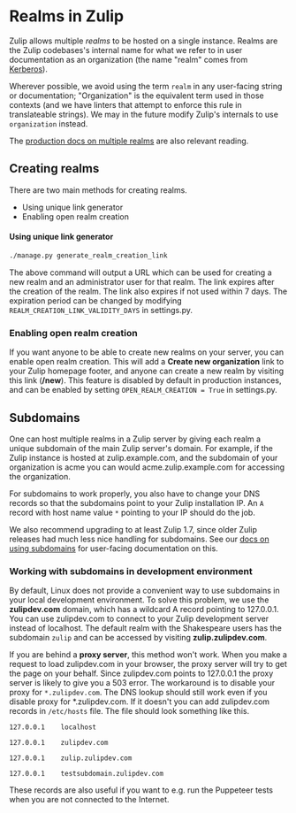 # Realms in Zulip

Zulip allows multiple *realms* to be hosted on a single instance.
Realms are the Zulip codebases's internal name for what we refer to in
user documentation as an organization (the name "realm" comes from
[Kerberos](https://web.mit.edu/kerberos/)).

Wherever possible, we avoid using the term `realm` in any user-facing
string or documentation; "Organization" is the equivalent term used in
those contexts (and we have linters that attempt to enforce this rule
in translateable strings). We may in the future modify Zulip's
internals to use `organization` instead.

The
[production docs on multiple realms](../production/multiple-organizations.md)
are also relevant reading.

## Creating realms

There are two main methods for creating realms.

- Using unique link generator
- Enabling open realm creation

#### Using unique link generator

```bash
./manage.py generate_realm_creation_link
```

The above command will output a URL which can be used for creating a
new realm and an administrator user for that realm. The link expires
after the creation of the realm. The link also expires if not used
within 7 days. The expiration period can be changed by modifying
`REALM_CREATION_LINK_VALIDITY_DAYS` in settings.py.

### Enabling open realm creation

If you want anyone to be able to create new realms on your server, you
can enable open realm creation. This will add a **Create new
organization** link to your Zulip homepage footer, and anyone can
create a new realm by visiting this link (**/new**). This
feature is disabled by default in production instances, and can be
enabled by setting `OPEN_REALM_CREATION = True` in settings.py.

## Subdomains

One can host multiple realms in a Zulip server by giving each realm a
unique subdomain of the main Zulip server's domain. For example, if
the Zulip instance is hosted at zulip.example.com, and the subdomain
of your organization is acme you can would acme.zulip.example.com for
accessing the organization.

For subdomains to work properly, you also have to change your DNS
records so that the subdomains point to your Zulip installation IP. An
`A` record with host name value `*` pointing to your IP should do the
job.

We also recommend upgrading to at least Zulip 1.7, since older Zulip
releases had much less nice handling for subdomains. See our
[docs on using subdomains](../production/multiple-organizations.md) for
user-facing documentation on this.

### Working with subdomains in development environment

By default, Linux does not provide a convenient way to use subdomains
in your local development environment. To solve this problem, we use
the **zulipdev.com** domain, which has a wildcard A record pointing to
127.0.0.1. You can use zulipdev.com to connect to your Zulip
development server instead of localhost. The default realm with the
Shakespeare users has the subdomain `zulip` and can be accessed by
visiting **zulip.zulipdev.com**.

If you are behind a **proxy server**, this method won't work. When you
make a request to load zulipdev.com in your browser, the proxy server
will try to get the page on your behalf. Since zulipdev.com points
to 127.0.0.1 the proxy server is likely to give you a 503 error. The
workaround is to disable your proxy for `*.zulipdev.com`. The DNS
lookup should still work even if you disable proxy for
*.zulipdev.com. If it doesn't you can add zulipdev.com records in
`/etc/hosts` file. The file should look something like this.

```text
127.0.0.1    localhost

127.0.0.1    zulipdev.com

127.0.0.1    zulip.zulipdev.com

127.0.0.1    testsubdomain.zulipdev.com
```

These records are also useful if you want to e.g. run the Puppeteer tests
when you are not connected to the Internet.

